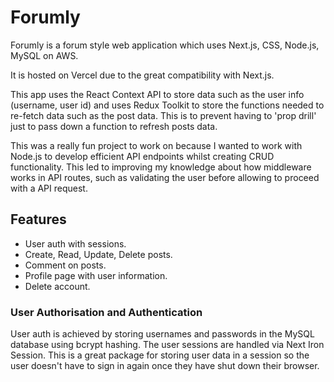 # Forumly

Forumly is a forum style web application which uses Next.js, CSS, Node.js, MySQL on AWS.

It is hosted on Vercel due to the great compatibility with Next.js.

This app uses the React Context API to store data such as the user info (username, user id) and uses Redux Toolkit to store the functions needed to re-fetch data such as the post data.
This is to prevent having to 'prop drill' just to pass down a function to refresh posts data.

This was a really fun project to work on because I wanted to work with Node.js to develop efficient API endpoints whilst creating CRUD functionality. This led to improving my knowledge about how middleware works in API routes, such as validating the user before allowing to proceed with a API request.

## Features

- User auth with sessions.
- Create, Read, Update, Delete posts.
- Comment on posts.
- Profile page with user information.
- Delete account.

### User Authorisation and Authentication

User auth is achieved by storing usernames and passwords in the MySQL database using bcrypt hashing. The user sessions are handled via Next Iron Session. This is a great package for storing user data in a session so the user doesn't have to sign in again once they have shut down their browser.
